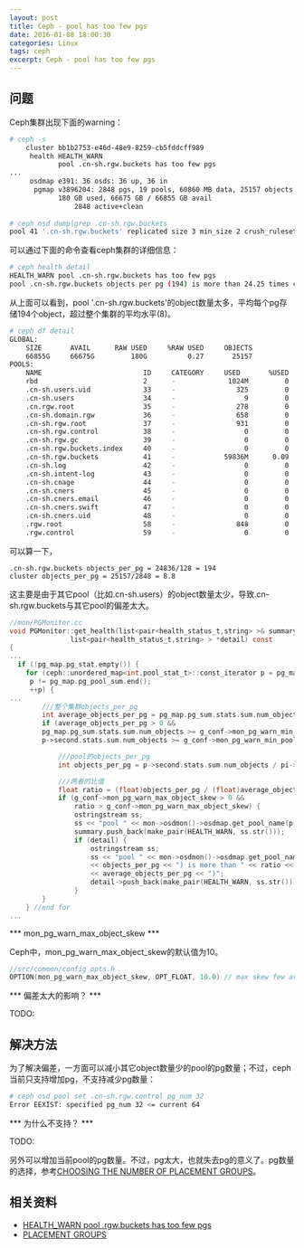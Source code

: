 ```yaml
---
layout: post
title: Ceph - pool has too few pgs
date: 2016-01-08 18:00:30
categories: Linux
tags: ceph
excerpt: Ceph - pool has too few pgs
---
```


## 问题

Ceph集群出现下面的warning：

```sh
# ceph -s
    cluster bb1b2753-e46d-48e9-8259-cb5fddcff989
     health HEALTH_WARN
            pool .cn-sh.rgw.buckets has too few pgs
...
     osdmap e391: 36 osds: 36 up, 36 in
      pgmap v3896204: 2848 pgs, 19 pools, 60860 MB data, 25157 objects
            180 GB used, 66675 GB / 66855 GB avail
                2848 active+clean
 
# ceph osd dump|grep .cn-sh.rgw.buckets
pool 41 '.cn-sh.rgw.buckets' replicated size 3 min_size 2 crush_ruleset 0 object_hash rjenkins pg_num 128 pgp_num 128 last_change 355 flags hashpspool stripe_width 0
```

可以通过下面的命令查看ceph集群的详细信息：

```sh
# ceph health detail
HEALTH_WARN pool .cn-sh.rgw.buckets has too few pgs
pool .cn-sh.rgw.buckets objects per pg (194) is more than 24.25 times cluster average (8)
```

从上面可以看到，pool '.cn-sh.rgw.buckets'的object数量太多，平均每个pg存储194个object，超过整个集群的平均水平(8)。

```sh
# ceph df detail
GLOBAL:
    SIZE       AVAIL      RAW USED     %RAW USED     OBJECTS 
    66855G     66675G         180G          0.27       25157 
POOLS:
    NAME                         ID     CATEGORY     USED       %USED     MAX AVAIL     OBJECTS     DIRTY     READ       WRITE 
    rbd                          2      -             1024M         0        22179G         258       258          3      2050 
    .cn-sh.users.uid             33     -               325         0        22179G           2         2        962       589 
    .cn-sh.users                 34     -                 9         0        22179G           1         1         14         1 
    .cn.rgw.root                 35     -               278         0        22179G           1         1         27         2 
    .cn-sh.domain.rgw            36     -               658         0        22179G           4         4        110        33 
    .cn-sh.rgw.root              37     -               931         0        22179G           1         1         21         2 
    .cn-sh.rgw.control           38     -                 0         0        22179G           8         8          0         0 
    .cn-sh.rgw.gc                39     -                 0         0        22179G          32        32       183k      123k 
    .cn-sh.rgw.buckets.index     40     -                 0         0        22179G           4         4     19874k      153k 
    .cn-sh.rgw.buckets           41     -            59836M      0.09        22179G       24836     24836       176M      287k 
    .cn-sh.log                   42     -                 0         0        22179G           7         7        757      1514 
    .cn-sh.intent-log            43     -                 0         0        22179G           0         0          0         0 
    .cn-sh.cnage                 44     -                 0         0        22179G           0         0          0         0 
    .cn-sh.cners                 45     -                 0         0        22179G           0         0          0         0 
    .cn-sh.cners.email           46     -                 0         0        22179G           0         0          0         0 
    .cn-sh.cners.swift           47     -                 0         0        22179G           0         0          0         0 
    .cn-sh.cners.uid             48     -                 0         0        22179G           0         0          0         0 
    .rgw.root                    58     -               848         0        22179G           3         3          9         3 
    .rgw.control                 59     -                 0         0        22179G           0         0          0         0
```

可以算一下，

```
.cn-sh.rgw.buckets objects_per_pg = 24836/128 = 194
cluster objects_per_pg = 25157/2848 = 8.8
```

这主要是由于其它pool（比如.cn-sh.users）的object数量太少，导致.cn-sh.rgw.buckets与其它pool的偏差太大。


```c
//mon/PGMonitor.cc
void PGMonitor::get_health(list<pair<health_status_t,string> >& summary,
			   list<pair<health_status_t,string> > *detail) const
{
...
  if (!pg_map.pg_stat.empty()) {
    for (ceph::unordered_map<int,pool_stat_t>::const_iterator p = pg_map.pg_pool_sum.begin();
	 p != pg_map.pg_pool_sum.end();
	 ++p) {
...
		///整个集群objects_per_pg
    	int average_objects_per_pg = pg_map.pg_sum.stats.sum.num_objects / pg_map.pg_stat.size();
      	if (average_objects_per_pg > 0 &&
	  	pg_map.pg_sum.stats.sum.num_objects >= g_conf->mon_pg_warn_min_objects &&
	  	p->second.stats.sum.num_objects >= g_conf->mon_pg_warn_min_pool_objects) {

	  		///pool的objects_per_pg
			int objects_per_pg = p->second.stats.sum.num_objects / pi->get_pg_num();

			///两者的比值
			float ratio = (float)objects_per_pg / (float)average_objects_per_pg;
			if (g_conf->mon_pg_warn_max_object_skew > 0 &&
	    		ratio > g_conf->mon_pg_warn_max_object_skew) {
	  			ostringstream ss;
	  			ss << "pool " << mon->osdmon()->osdmap.get_pool_name(p->first) << " has too few pgs";
	  			summary.push_back(make_pair(HEALTH_WARN, ss.str()));
	  			if (detail) {
	    			ostringstream ss;
	    			ss << "pool " << mon->osdmon()->osdmap.get_pool_name(p->first) << " objects per pg ("
	       			<< objects_per_pg << ") is more than " << ratio << " times cluster average ("
	       			<< average_objects_per_pg << ")";
	    			detail->push_back(make_pair(HEALTH_WARN, ss.str()));
	  			}
		}
    } //end for
...
```

*** mon_pg_warn_max_object_skew ***

Ceph中，mon_pg_warn_max_object_skew的默认值为10。

```c
//src/common/config_opts.h
OPTION(mon_pg_warn_max_object_skew, OPT_FLOAT, 10.0) // max skew few average in objects per pg
```

*** 偏差太大的影响？ ***

TODO:


## 解决方法

为了解决偏差，一方面可以减小其它object数量少的pool的pg数量；不过，ceph当前只支持增加pg，不支持减少pg数量：

```sh
# ceph osd pool set .cn-sh.rgw.control pg_num 32
Error EEXIST: specified pg_num 32 <= current 64
```

*** 为什么不支持？ ***

TODO:


另外可以增加当前pool的pg数量。不过，pg太大，也就失去pg的意义了。pg数量的选择，参考[CHOOSING THE NUMBER OF PLACEMENT GROUPS](http://docs.ceph.com/docs/master/rados/operations/placement-groups/#choosing-the-number-of-placement-groups)。


## 相关资料

* [HEALTH_WARN pool .rgw.buckets has too few pgs](http://lists.ceph.com/pipermail/ceph-users-ceph.com/2013-December/036054.html)
* [PLACEMENT GROUPS](http://docs.ceph.com/docs/master/rados/operations/placement-groups/)
